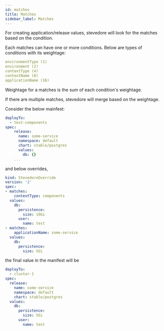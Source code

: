 ```yaml
---
id: matches
title: Matches
sidebar_label: Matches
---
```


For creating application/release values, stevedore will look for the matches based on the condition.

Each matches can have one or more conditions. Below are types of conditions with its weightage:

```yaml
environmentType (1)
environment (2)
contextType (4)
contextName (8)
applicationName (16)
```

Weightage for a matches is the sum of each condition's weightage.

If there are multiple matches, stevedore will merge based on the weightage.

Consider the below mainfest:

```yaml
deployTo:
  - test-components
spec:
    release:
      name: some-service
      namespace: default
      chart: stable/postgres
      values:
        db: {}
    ...
```

and below overrides,

```yaml
kind: StevedoreOverride
version: '2'
spec:
- matches:
    contextType: components
  values:
    db:
      persistence:
        size: 10Gi
      user:
        name: test
- matches:
    applicationName: some-service
  values:
    db:
      persistence:
        size: 5Gi
```

the final value in the manifest will be

```yaml
deployTo:
  - cluster-1
spec:
  release:
    name: some-service
    namespace: default
    chart: stable/postgres
  values:
    db:
      persistence:
        size: 5Gi
      user:
        name: test
```